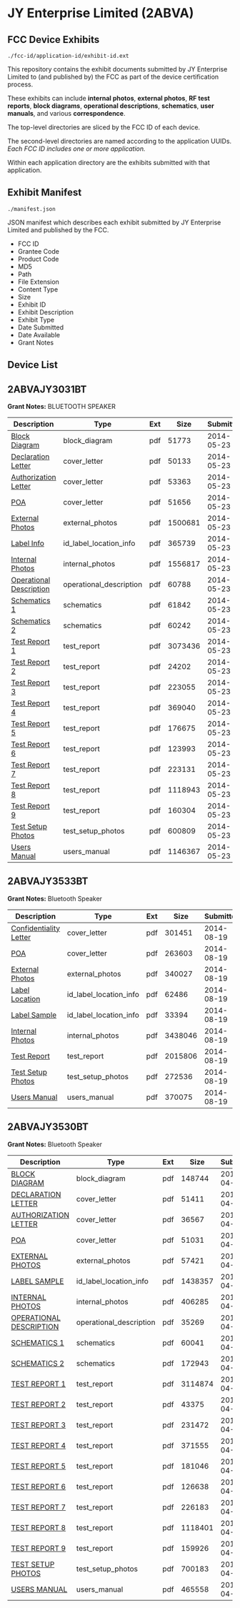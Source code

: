 # JY Enterprise Limited (2ABVA)
## FCC Device Exhibits

```
./fcc-id/application-id/exhibit-id.ext
```

This repository contains the exhibit documents submitted by JY Enterprise Limited to (and published by) the FCC as part of the device certification process.

These exhibits can include **internal photos**, **external photos**, **RF test reports**, **block diagrams**, **operational descriptions**, **schematics**, **user manuals**, and various **correspondence**.

The top-level directories are sliced by the FCC ID of each device.

The second-level directories are named according to the application UUIDs. *Each FCC ID includes one or more application.*

Within each application directory are the exhibits submitted with that application. 

## Exhibit Manifest

```
./manifest.json
```

JSON manifest which describes each exhibit submitted by JY Enterprise Limited and published by the FCC.

- FCC ID
- Grantee Code
- Product Code
- MD5
- Path
- File Extension
- Content Type
- Size
- Exhibit ID
- Exhibit Description
- Exhibit Type
- Date Submitted
- Date Available
- Grant Notes

## Device List
## 2ABVAJY3031BT
**Grant Notes:** BLUETOOTH SPEAKER

| Description | Type | Ext | Size | Submitted | Available |
| ----------- | ---- | --- | ---- | --------- | --------- |
| [Block Diagram](2ABVAJY3031BT/d0446eac548441f1f2726e27c2579c27/2276206.pdf) | block_diagram | pdf | 51773 | 2014-05-23 | 2014-05-23 |
| [Declaration Letter](2ABVAJY3031BT/d0446eac548441f1f2726e27c2579c27/2276207.pdf) | cover_letter | pdf | 50133 | 2014-05-23 | 2014-05-23 |
| [Authorization Letter](2ABVAJY3031BT/d0446eac548441f1f2726e27c2579c27/2276211.pdf) | cover_letter | pdf | 53363 | 2014-05-23 | 2014-05-23 |
| [POA](2ABVAJY3031BT/d0446eac548441f1f2726e27c2579c27/2276213.pdf) | cover_letter | pdf | 51656 | 2014-05-23 | 2014-05-23 |
| [External Photos](2ABVAJY3031BT/d0446eac548441f1f2726e27c2579c27/2276208.pdf) | external_photos | pdf | 1500681 | 2014-05-23 | 2014-05-23 |
| [Label Info](2ABVAJY3031BT/d0446eac548441f1f2726e27c2579c27/2276210.pdf) | id_label_location_info | pdf | 365739 | 2014-05-23 | 2014-05-23 |
| [Internal Photos](2ABVAJY3031BT/d0446eac548441f1f2726e27c2579c27/2276209.pdf) | internal_photos | pdf | 1556817 | 2014-05-23 | 2014-05-23 |
| [Operational Description](2ABVAJY3031BT/d0446eac548441f1f2726e27c2579c27/2276212.pdf) | operational_description | pdf | 60788 | 2014-05-23 | 2014-05-23 |
| [Schematics 1](2ABVAJY3031BT/d0446eac548441f1f2726e27c2579c27/2276214.pdf) | schematics | pdf | 61842 | 2014-05-23 | 2014-05-23 |
| [Schematics 2](2ABVAJY3031BT/d0446eac548441f1f2726e27c2579c27/2276215.pdf) | schematics | pdf | 60242 | 2014-05-23 | 2014-05-23 |
| [Test Report 1](2ABVAJY3031BT/d0446eac548441f1f2726e27c2579c27/2276218.pdf) | test_report | pdf | 3073436 | 2014-05-23 | 2014-05-23 |
| [Test Report 2](2ABVAJY3031BT/d0446eac548441f1f2726e27c2579c27/2276219.pdf) | test_report | pdf | 24202 | 2014-05-23 | 2014-05-23 |
| [Test Report 3](2ABVAJY3031BT/d0446eac548441f1f2726e27c2579c27/2276220.pdf) | test_report | pdf | 223055 | 2014-05-23 | 2014-05-23 |
| [Test Report 4](2ABVAJY3031BT/d0446eac548441f1f2726e27c2579c27/2276221.pdf) | test_report | pdf | 369040 | 2014-05-23 | 2014-05-23 |
| [Test Report 5](2ABVAJY3031BT/d0446eac548441f1f2726e27c2579c27/2276222.pdf) | test_report | pdf | 176675 | 2014-05-23 | 2014-05-23 |
| [Test Report 6](2ABVAJY3031BT/d0446eac548441f1f2726e27c2579c27/2276223.pdf) | test_report | pdf | 123993 | 2014-05-23 | 2014-05-23 |
| [Test Report 7](2ABVAJY3031BT/d0446eac548441f1f2726e27c2579c27/2276224.pdf) | test_report | pdf | 223131 | 2014-05-23 | 2014-05-23 |
| [Test Report 8](2ABVAJY3031BT/d0446eac548441f1f2726e27c2579c27/2276225.pdf) | test_report | pdf | 1118943 | 2014-05-23 | 2014-05-23 |
| [Test Report 9](2ABVAJY3031BT/d0446eac548441f1f2726e27c2579c27/2276226.pdf) | test_report | pdf | 160304 | 2014-05-23 | 2014-05-23 |
| [Test Setup Photos](2ABVAJY3031BT/d0446eac548441f1f2726e27c2579c27/2276216.pdf) | test_setup_photos | pdf | 600809 | 2014-05-23 | 2014-05-23 |
| [Users Manual](2ABVAJY3031BT/d0446eac548441f1f2726e27c2579c27/2276217.pdf) | users_manual | pdf | 1146367 | 2014-05-23 | 2014-05-23 |
## 2ABVAJY3533BT
**Grant Notes:** Bluetooth Speaker

| Description | Type | Ext | Size | Submitted | Available |
| ----------- | ---- | --- | ---- | --------- | --------- |
| [Confidentiality Letter](2ABVAJY3533BT/2647f036dfd22dc8d698205459e18bd9/2362981.pdf) | cover_letter | pdf | 301451 | 2014-08-19 | 2014-08-19 |
| [POA](2ABVAJY3533BT/2647f036dfd22dc8d698205459e18bd9/2362986.pdf) | cover_letter | pdf | 263603 | 2014-08-19 | 2014-08-19 |
| [External Photos](2ABVAJY3533BT/2647f036dfd22dc8d698205459e18bd9/2362982.pdf) | external_photos | pdf | 340027 | 2014-08-19 | 2014-08-19 |
| [Label Location](2ABVAJY3533BT/2647f036dfd22dc8d698205459e18bd9/2362983.pdf) | id_label_location_info | pdf | 62486 | 2014-08-19 | 2014-08-19 |
| [Label Sample](2ABVAJY3533BT/2647f036dfd22dc8d698205459e18bd9/2362984.pdf) | id_label_location_info | pdf | 33394 | 2014-08-19 | 2014-08-19 |
| [Internal Photos](2ABVAJY3533BT/2647f036dfd22dc8d698205459e18bd9/2362985.pdf) | internal_photos | pdf | 3438046 | 2014-08-19 | 2014-08-19 |
| [Test Report](2ABVAJY3533BT/2647f036dfd22dc8d698205459e18bd9/2362988.pdf) | test_report | pdf | 2015806 | 2014-08-19 | 2014-08-19 |
| [Test Setup Photos](2ABVAJY3533BT/2647f036dfd22dc8d698205459e18bd9/2362987.pdf) | test_setup_photos | pdf | 272536 | 2014-08-19 | 2014-08-19 |
| [Users Manual](2ABVAJY3533BT/2647f036dfd22dc8d698205459e18bd9/2362989.pdf) | users_manual | pdf | 370075 | 2014-08-19 | 2014-08-19 |
## 2ABVAJY3530BT
**Grant Notes:** Bluetooth Speaker

| Description | Type | Ext | Size | Submitted | Available |
| ----------- | ---- | --- | ---- | --------- | --------- |
| [BLOCK DIAGRAM](2ABVAJY3530BT/3efa95327485dc1dd8bc38dde756787e/2248924.pdf) | block_diagram | pdf | 148744 | 2014-04-23 | 2014-04-23 |
| [DECLARATION LETTER](2ABVAJY3530BT/3efa95327485dc1dd8bc38dde756787e/2248925.pdf) | cover_letter | pdf | 51411 | 2014-04-23 | 2014-04-23 |
| [AUTHORIZATION LETTER](2ABVAJY3530BT/3efa95327485dc1dd8bc38dde756787e/2248929.pdf) | cover_letter | pdf | 36567 | 2014-04-23 | 2014-04-23 |
| [POA](2ABVAJY3530BT/3efa95327485dc1dd8bc38dde756787e/2248931.pdf) | cover_letter | pdf | 51031 | 2014-04-23 | 2014-04-23 |
| [EXTERNAL PHOTOS](2ABVAJY3530BT/3efa95327485dc1dd8bc38dde756787e/2248926.pdf) | external_photos | pdf | 57421 | 2014-04-23 | 2014-04-23 |
| [LABEL SAMPLE](2ABVAJY3530BT/3efa95327485dc1dd8bc38dde756787e/2248928.pdf) | id_label_location_info | pdf | 1438357 | 2014-04-23 | 2014-04-23 |
| [INTERNAL PHOTOS](2ABVAJY3530BT/3efa95327485dc1dd8bc38dde756787e/2248927.pdf) | internal_photos | pdf | 406285 | 2014-04-23 | 2014-04-23 |
| [OPERATIONAL DESCRIPTION](2ABVAJY3530BT/3efa95327485dc1dd8bc38dde756787e/2248930.pdf) | operational_description | pdf | 35269 | 2014-04-23 | 2014-04-23 |
| [SCHEMATICS 1](2ABVAJY3530BT/3efa95327485dc1dd8bc38dde756787e/2248932.pdf) | schematics | pdf | 60041 | 2014-04-23 | 2014-04-23 |
| [SCHEMATICS 2](2ABVAJY3530BT/3efa95327485dc1dd8bc38dde756787e/2248933.pdf) | schematics | pdf | 172943 | 2014-04-23 | 2014-04-23 |
| [TEST REPORT 1](2ABVAJY3530BT/3efa95327485dc1dd8bc38dde756787e/2248949.pdf) | test_report | pdf | 3114874 | 2014-04-23 | 2014-04-23 |
| [TEST REPORT 2](2ABVAJY3530BT/3efa95327485dc1dd8bc38dde756787e/2248950.pdf) | test_report | pdf | 43375 | 2014-04-23 | 2014-04-23 |
| [TEST REPORT 3](2ABVAJY3530BT/3efa95327485dc1dd8bc38dde756787e/2248951.pdf) | test_report | pdf | 231472 | 2014-04-23 | 2014-04-23 |
| [TEST REPORT 4](2ABVAJY3530BT/3efa95327485dc1dd8bc38dde756787e/2248952.pdf) | test_report | pdf | 371555 | 2014-04-23 | 2014-04-23 |
| [TEST REPORT 5](2ABVAJY3530BT/3efa95327485dc1dd8bc38dde756787e/2248953.pdf) | test_report | pdf | 181046 | 2014-04-23 | 2014-04-23 |
| [TEST REPORT 6](2ABVAJY3530BT/3efa95327485dc1dd8bc38dde756787e/2248954.pdf) | test_report | pdf | 126638 | 2014-04-23 | 2014-04-23 |
| [TEST REPORT 7](2ABVAJY3530BT/3efa95327485dc1dd8bc38dde756787e/2248955.pdf) | test_report | pdf | 226183 | 2014-04-23 | 2014-04-23 |
| [TEST REPORT 8](2ABVAJY3530BT/3efa95327485dc1dd8bc38dde756787e/2248956.pdf) | test_report | pdf | 1118401 | 2014-04-23 | 2014-04-23 |
| [TEST REPORT 9](2ABVAJY3530BT/3efa95327485dc1dd8bc38dde756787e/2248957.pdf) | test_report | pdf | 159926 | 2014-04-23 | 2014-04-23 |
| [TEST SETUP PHOTOS](2ABVAJY3530BT/3efa95327485dc1dd8bc38dde756787e/2248934.pdf) | test_setup_photos | pdf | 700183 | 2014-04-23 | 2014-04-23 |
| [USERS MANUAL](2ABVAJY3530BT/3efa95327485dc1dd8bc38dde756787e/2248935.pdf) | users_manual | pdf | 465558 | 2014-04-23 | 2014-04-23 |

